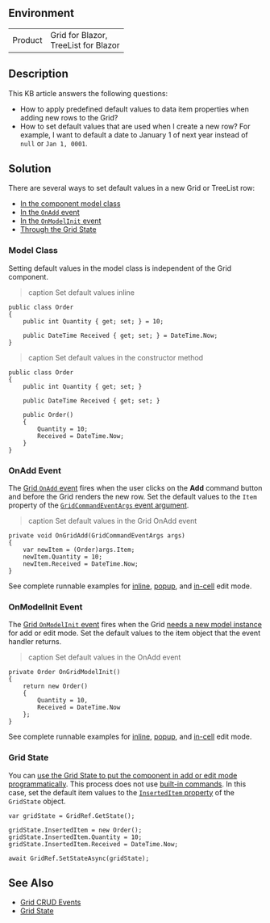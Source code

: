 
## Environment

<table>
<tbody>
<tr>
<td>Product</td>
<td>Grid for Blazor, <br /> TreeList for Blazor</td>
</tr>
</tbody>
</table>

## Description

This KB article answers the following questions:

* How to apply predefined default values to data item properties when adding new rows to the Grid?
* How to set default values that are used when I create a new row? For example, I want to default a date to January 1 of next year instead of `null` or `Jan 1, 0001`.

## Solution

There are several ways to set default values in a new Grid or TreeList row:

* [In the component model class](#model-class)
* [In the `OnAdd` event](#onadd-event)
* [In the `OnModelInit` event](#onmodelinit-event)
* [Through the Grid State](#grid-state)

### Model Class

Setting default values in the model class is independent of the Grid component.

>caption Set default values inline

````C#.skip-repl
public class Order
{
    public int Quantity { get; set; } = 10;

    public DateTime Received { get; set; } = DateTime.Now;
}
````

>caption Set default values in the constructor method

````C#.skip-repl
public class Order
{
    public int Quantity { get; set; }

    public DateTime Received { get; set; }

    public Order()
    {
        Quantity = 10;
        Received = DateTime.Now;
    }
}
````

### OnAdd Event

The [Grid `OnAdd` event](slug:grid-editing-overview#events) fires when the user clicks on the **Add** command button and before the Grid renders the new row. Set the default values to the `Item` property of the [`GridCommandEventArgs` event argument](slug:grid-editing-overview#gridcommandeventargs).

>caption Set default values in the Grid OnAdd event

````C#.skip-repl
private void OnGridAdd(GridCommandEventArgs args)
{
    var newItem = (Order)args.Item;
    newItem.Quantity = 10;
    newItem.Received = DateTime.Now;
}
````

See complete runnable examples for [inline](slug:grid-editing-inline#advanced), [popup](slug:grid-editing-popup#advanced), and [in-cell](slug:grid-editing-incell#advanced) edit mode.

### OnModelInit Event

The [Grid `OnModelInit` event](slug:grid-editing-overview#events) fires when the Grid [needs a new model instance](slug:grid-editing-overview#item-instances) for add or edit mode. Set the default values to the item object that the event handler returns.

>caption Set default values in the OnAdd event

````C#.skip-repl
private Order OnGridModelInit()
{
    return new Order()
    {
        Quantity = 10,
        Received = DateTime.Now
    };
}
````

See complete runnable examples for [inline](slug:grid-editing-inline#advanced), [popup](slug:grid-editing-popup#advanced), and [in-cell](slug:grid-editing-incell#advanced) edit mode.

### Grid State

You can [use the Grid State to put the component in add or edit mode programmatically](slug:grid-kb-add-edit-state). This process does not use [built-in commands](slug:grid-editing-overview#commands). In this case, set the default item values to the [`InsertedItem` property](slug:grid-state#information-in-the-grid-state) of the `GridState` object.

````C#.skip-repl
var gridState = GridRef.GetState();

gridState.InsertedItem = new Order();
gridState.InsertedItem.Quantity = 10;
gridState.InsertedItem.Received = DateTime.Now;

await GridRef.SetStateAsync(gridState);
````

## See Also

* [Grid CRUD Events](slug:grid-editing-overview#events)
* [Grid State](slug:grid-state)
